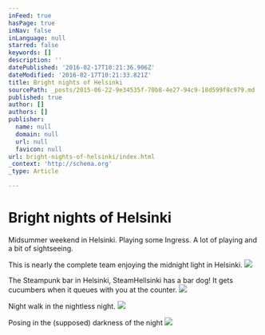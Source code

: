 ```yaml
---
inFeed: true
hasPage: true
inNav: false
inLanguage: null
starred: false
keywords: []
description: ''
datePublished: '2016-02-17T10:21:36.906Z'
dateModified: '2016-02-17T10:21:33.821Z'
title: Bright nights of Helsinki
sourcePath: _posts/2015-06-22-9e34535f-70b8-4e27-94c9-18d599f8c979.md
published: true
author: []
authors: []
publisher:
  name: null
  domain: null
  url: null
  favicon: null
url: bright-nights-of-helsinki/index.html
_context: 'http://schema.org'
_type: Article

---
```

# Bright nights of Helsinki

Midsummer weekend in Helsinki. Playing some Ingress. A lot of playing and a bit of sightseeing. 

This is nearly the complete team enjoying the midnight light in Helsinki.
![](https://s3-us-west-2.amazonaws.com/the-grid-img/p/43fd20c6308d05c6576ff20c5ada545393b7c931.jpg)

The Steampunk bar in Helsinki, SteamHellsinki has a bar dog! It gets cucumbers when it queues with you at the counter.
![](https://s3-us-west-2.amazonaws.com/the-grid-img/p/a22a2b4abce3f48401ea626e44dcea1fbfd2f213.jpg)

Night walk in the nightless night.
![](https://s3-us-west-2.amazonaws.com/the-grid-img/p/46d046589da5ede28c37b437a84336e3143b091e.jpg)

Posing in the (supposed) darkness of the night
![](https://s3-us-west-2.amazonaws.com/the-grid-img/p/c274d6aa54486f63aa85fba83eef568349759d35.jpg)
